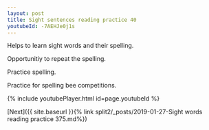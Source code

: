 ```yaml
---
layout: post
title: Sight sentences reading practice 40
youtubeId: -7AEHJe0j1s
---
```

 
 
Helps to learn sight words and their spelling.

Opportunitiy to repeat the spelling. 

Practice spelling. 
 
Practice for spelling bee competitions. 
 
{% include youtubePlayer.html id=page.youtubeId %}
 
 

[Next]({{ site.baseurl }}{% link  split2/_posts/2019-01-27-Sight words reading practice 375.md%})
 
